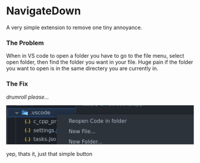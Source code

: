# NavigateDown

A very simple extension to remove one tiny annoyance.

### The Problem

When in VS code to open a folder you have to go to the file menu, select open folder, then find the folder you want in your file. Huge pain if the folder you want to open is in the same directery you are currently in.

### The Fix

*drumroll please...*

![context menu img](https://raw.githubusercontent.com/ArcticWarmth/navigate-down/60194c7af1718700aea815a14070d5060f0ce6db/img/demo.png)

yep, thats it, just that simple button
